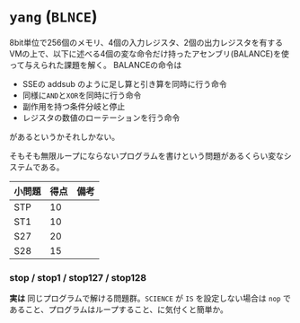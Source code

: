 `yang` (`BLNCE`)
================

8bit単位で256個のメモリ、4個の入力レジスタ、2個の出力レジスタを有するVMの上で、以下に述べる4個の変な命令だけ持ったアセンブリ(BALANCE)を使って与えられた課題を解く。
BALANCEの命令は

- SSEの addsub のように足し算と引き算を同時に行う命令
- 同様に`AND`と`XOR`を同時に行う命令
- 副作用を持つ条件分岐と停止
- レジスタの数値のローテーションを行う命令

があるというかそれしかない。

そもそも無限ループにならないプログラムを書けという問題があるくらい変なシステムである。

| 小問題 | 得点 | 備考 |
| ----- | ---- | ---- |
| STP | 10 ||
| ST1 | 10 ||
| S27 | 20 ||
| S28 | 15 ||

### stop / stop1 / stop127 / stop128
**実は** 同じプログラムで解ける問題群。`SCIENCE` が `IS` を設定しない場合は `nop` であること、プログラムはループすること、に気付くと簡単か。
